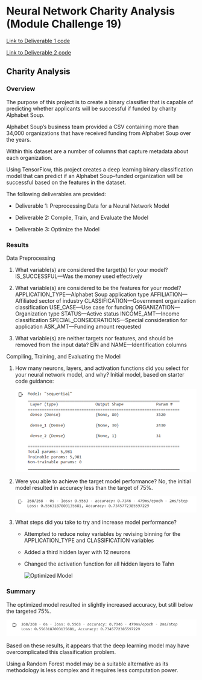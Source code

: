 # Neural Network Charity Analysis (Module Challenge 19)

[Link to Deliverable 1 code](Neural_Network_Charity_Analysis.ipynb)

[Link to Deliverable 2 code](Neural_Network_Charity_Analysis_Optimize.ipynb)

## Charity Analysis

### Overview

The purpose of this project is to create a binary classifier that is capable of predicting whether applicants will be successful if funded by charity Alphabet Soup.

Alphabet Soup’s business team provided a CSV containing more than 34,000 organizations that have received funding from Alphabet Soup over the years. 

Within this dataset are a number of columns that capture metadata about each organization.  

Using TensorFlow, this project creates a deep learning binary classification model that can predict if an Alphabet Soup–funded organization will be successful based on the features in the dataset. 

The following deliverables are provided:

* Deliverable 1: Preprocessing Data for a Neural Network Model

* Deliverable 2: Compile, Train, and Evaluate the Model

* Deliverable 3: Optimize the Model

### Results

Data Preprocessing

1. What variable(s) are considered the target(s) for your model?
   IS_SUCCESSFUL—Was the money used effectively

2. What variable(s) are considered to be the features for your model?
   APPLICATION_TYPE—Alphabet Soup application type
   AFFILIATION—Affiliated sector of industry
   CLASSIFICATION—Government organization classification
   USE_CASE—Use case for funding
   ORGANIZATION—Organization type
   STATUS—Active status
   INCOME_AMT—Income classification
   SPECIAL_CONSIDERATIONS—Special consideration for application
   ASK_AMT—Funding amount requested

3. What variable(s) are neither targets nor features, and should be removed from the input data?
   EIN and NAME—Identification columns

Compiling, Training, and Evaluating the Model

1. How many neurons, layers, and activation functions did you select for your neural network model, and why?
   Initial model, based on starter code guidance:

   ![Initial Model](model.PNG)

2. Were you able to achieve the target model performance?
   No, the initial model resulted in accuracy less than the target of 75%.

   ![Initial Results](results.PNG)

3. What steps did you take to try and increase model performance?
   * Attempted to reduce noisy variables by revising binning for the APPLICATION_TYPE and CLASSIFICATION variables
   * Added a third hidden layer with 12 neurons
   * Changed the activation function for all hidden layers to Tahn
 
     ![Optimized Model](model2.PNG)
 
### Summary
The optimized model resulted in slightly increased accuracy, but still below the targeted 75%.

![Optimized Model](results2.PNG)

Based on these results, it appears that the deep learning model may have overcomplicated this classification problem.

Using a Random Forest model may be a suitable alternative as its methodology is less complex and it requires less computation power.
